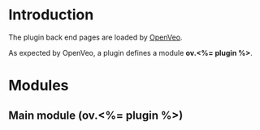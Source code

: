# Introduction

The plugin back end pages are loaded by [OpenVeo](https://github.com/veo-labs/openveo-core).

As expected by OpenVeo, a plugin defines a module **ov.<%= plugin %>**.

# Modules

## Main module (**ov.<%= plugin %>**)
